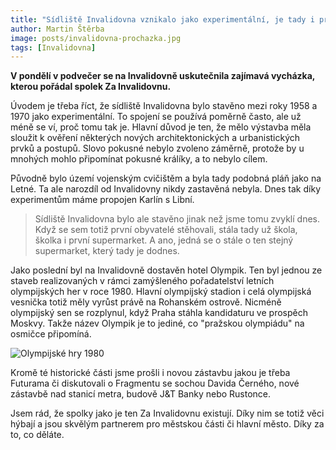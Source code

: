 ```yaml
---
title: "Sídliště Invalidovna vznikalo jako experimentální, je tady i první pražský supermarket. Věděli jste to?"
author: Martin Štěrba
image: posts/invalidovna-prochazka.jpg
tags: [Invalidovna]
---
```


**V pondělí v podvečer se na Invalidovně uskutečnila zajímavá vycházka, kterou pořádal spolek Za Invalidovnu.**

Úvodem je třeba říct, že sídliště Invalidovna bylo stavěno mezi roky 1958 a 1970 jako experimentální. To spojení se používá poměrně často, ale už méně se ví, proč tomu tak je. Hlavní důvod je ten, že mělo výstavba měla sloužit k ověření některých nových architektonických a urbanistických prvků a postupů. Slovo pokusné nebylo zvoleno záměrně, protože by u mnohých mohlo připomínat pokusné králíky, a to nebylo cílem. 

Původně bylo území vojenským cvičištěm a byla tady podobná pláň jako na Letné. Ta ale narozdíl od Invalidovny nikdy zastavěná nebyla. Dnes tak díky experimentům máme propojen Karlín s Libní. 

>Sídliště Invalidovna bylo ale stavěno jinak než jsme tomu zvyklí dnes. Když se sem totiž první obyvatelé stěhovali, stála tady už škola, školka i první supermarket. A ano, jedná se o stále o ten stejný supermarket, který tady je dodnes.

Jako poslední byl na Invalidovně dostavěn hotel Olympik. Ten byl jednou ze staveb realizovaných v rámci zamýšleného pořadatelství letních olympijských her v roce 1980. Hlavní olympijský stadion i celá olympijská vesnička totiž měly vyrůst právě na Rohanském ostrově. Nicméně olympijský sen se rozplynul, když Praha stáhla kandidaturu ve prospěch Moskvy. Takže název Olympik je to jediné, co "pražskou olympiádu" na osmičce připomíná.

![Olympijské hry 1980](https://reportermagazin.cz/img/579b65119c40af426f213db1/2440/1600/CROP?_sig=xexcmCi5K9wrEGrvhEP8g9o6VIACvBZYwZjHOxtwaFU)

Kromě té historické části jsme prošli i novou zástavbu jakou je třeba Futurama či diskutovali o Fragmentu se sochou Davida Černého, nové zástavbě nad stanicí metra, budově J&T Banky nebo Rustonce. 

Jsem rád, že spolky jako je ten Za Invalidovnu existují. Díky nim se totiž věci hýbají a jsou skvělým partnerem pro městskou části či hlavní město. Díky za to, co děláte.
